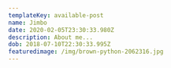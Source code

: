 ```yaml
---
templateKey: available-post
name: Jimbo
date: 2020-02-05T23:30:33.980Z
description: About me...
dob: 2018-07-10T22:30:33.995Z
featuredimage: /img/brown-python-2062316.jpg
---
```


